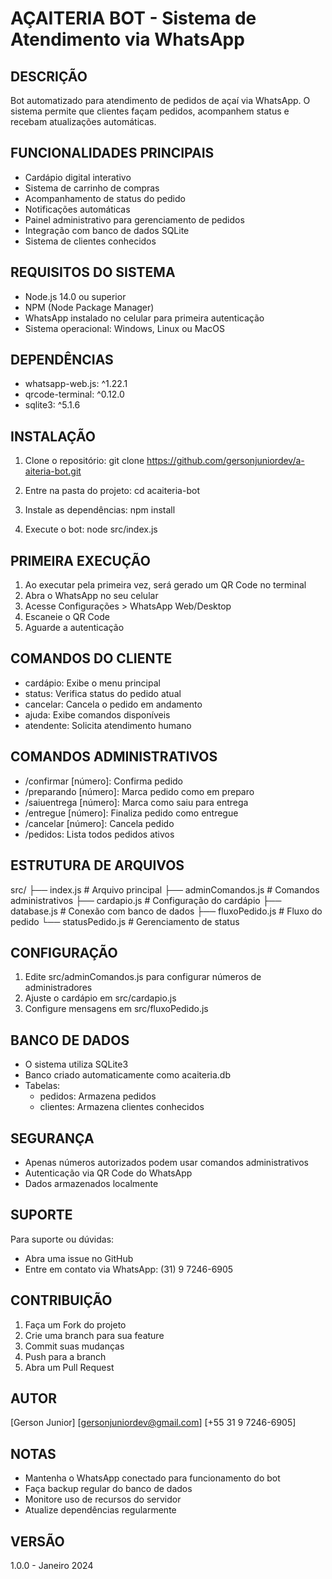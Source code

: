 AÇAITERIA BOT - Sistema de Atendimento via WhatsApp
==================================================

DESCRIÇÃO
---------
Bot automatizado para atendimento de pedidos de açaí via WhatsApp. O sistema permite que clientes façam pedidos, acompanhem status e recebam atualizações automáticas.

FUNCIONALIDADES PRINCIPAIS
-------------------------
- Cardápio digital interativo
- Sistema de carrinho de compras
- Acompanhamento de status do pedido
- Notificações automáticas
- Painel administrativo para gerenciamento de pedidos
- Integração com banco de dados SQLite
- Sistema de clientes conhecidos

REQUISITOS DO SISTEMA
--------------------
- Node.js 14.0 ou superior
- NPM (Node Package Manager)
- WhatsApp instalado no celular para primeira autenticação
- Sistema operacional: Windows, Linux ou MacOS

DEPENDÊNCIAS
-----------
- whatsapp-web.js: ^1.22.1
- qrcode-terminal: ^0.12.0 
- sqlite3: ^5.1.6

INSTALAÇÃO
----------
1. Clone o repositório:
   git clone https://github.com/gersonjuniordev/a-aiteria-bot.git

2. Entre na pasta do projeto:
   cd acaiteria-bot

3. Instale as dependências:
   npm install

4. Execute o bot:
   node src/index.js

PRIMEIRA EXECUÇÃO
----------------
1. Ao executar pela primeira vez, será gerado um QR Code no terminal
2. Abra o WhatsApp no seu celular
3. Acesse Configurações > WhatsApp Web/Desktop
4. Escaneie o QR Code
5. Aguarde a autenticação

COMANDOS DO CLIENTE
------------------
- cardápio: Exibe o menu principal
- status: Verifica status do pedido atual
- cancelar: Cancela o pedido em andamento
- ajuda: Exibe comandos disponíveis
- atendente: Solicita atendimento humano

COMANDOS ADMINISTRATIVOS
-----------------------
- /confirmar [número]: Confirma pedido
- /preparando [número]: Marca pedido como em preparo
- /saiuentrega [número]: Marca como saiu para entrega
- /entregue [número]: Finaliza pedido como entregue
- /cancelar [número]: Cancela pedido
- /pedidos: Lista todos pedidos ativos

ESTRUTURA DE ARQUIVOS
--------------------
src/
  ├── index.js           # Arquivo principal
  ├── adminComandos.js   # Comandos administrativos
  ├── cardapio.js        # Configuração do cardápio
  ├── database.js        # Conexão com banco de dados
  ├── fluxoPedido.js     # Fluxo do pedido
  └── statusPedido.js    # Gerenciamento de status

CONFIGURAÇÃO
-----------
1. Edite src/adminComandos.js para configurar números de administradores
2. Ajuste o cardápio em src/cardapio.js
3. Configure mensagens em src/fluxoPedido.js

BANCO DE DADOS
-------------
- O sistema utiliza SQLite3
- Banco criado automaticamente como acaiteria.db
- Tabelas:
  * pedidos: Armazena pedidos
  * clientes: Armazena clientes conhecidos

SEGURANÇA
---------
- Apenas números autorizados podem usar comandos administrativos
- Autenticação via QR Code do WhatsApp
- Dados armazenados localmente

SUPORTE
-------
Para suporte ou dúvidas:
- Abra uma issue no GitHub
- Entre em contato via WhatsApp: (31) 9 7246-6905

CONTRIBUIÇÃO
-----------
1. Faça um Fork do projeto
2. Crie uma branch para sua feature
3. Commit suas mudanças
4. Push para a branch
5. Abra um Pull Request

AUTOR
-----
[Gerson Junior]
[gersonjuniordev@gmail.com]
[+55 31 9 7246-6905]

NOTAS
-----
- Mantenha o WhatsApp conectado para funcionamento do bot
- Faça backup regular do banco de dados
- Monitore uso de recursos do servidor
- Atualize dependências regularmente

VERSÃO
------
1.0.0 - Janeiro 2024 